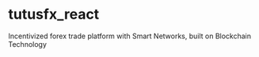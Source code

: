 # tutusfx_react
Incentivized forex trade platform with Smart Networks, built on Blockchain Technology
